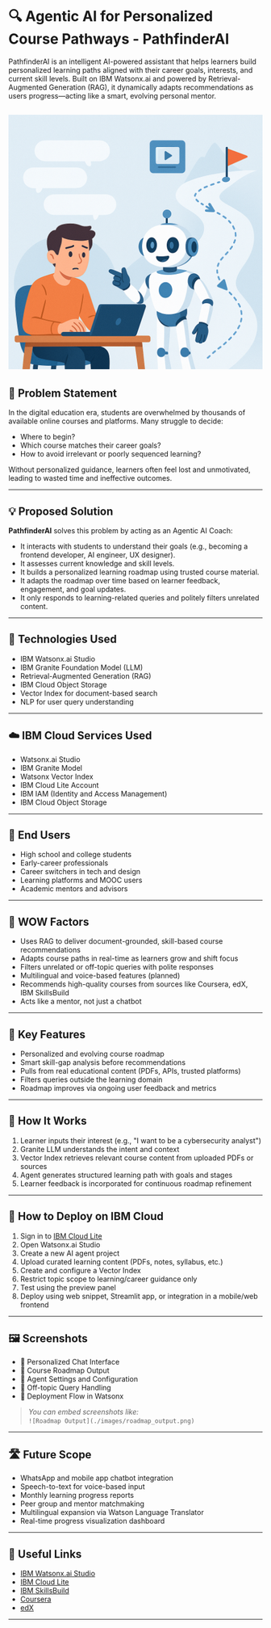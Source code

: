 #  🔍 Agentic AI for Personalized Course Pathways - PathfinderAI

PathfinderAI is an intelligent AI-powered assistant that helps learners build personalized learning paths aligned with their career goals, interests, and current skill levels. Built on IBM Watsonx.ai and powered by Retrieval-Augmented Generation (RAG), it dynamically adapts recommendations as users progress—acting like a smart, evolving personal mentor.


![AI Overview](ai.png)
---

## 🧩 Problem Statement

In the digital education era, students are overwhelmed by thousands of available online courses and platforms. Many struggle to decide:
- Where to begin?
- Which course matches their career goals?
- How to avoid irrelevant or poorly sequenced learning?

Without personalized guidance, learners often feel lost and unmotivated, leading to wasted time and ineffective outcomes.

---

## 💡 Proposed Solution

**PathfinderAI** solves this problem by acting as an Agentic AI Coach:
- It interacts with students to understand their goals (e.g., becoming a frontend developer, AI engineer, UX designer).
- It assesses current knowledge and skill levels.
- It builds a personalized learning roadmap using trusted course material.
- It adapts the roadmap over time based on learner feedback, engagement, and goal updates.
- It only responds to learning-related queries and politely filters unrelated content.

---

## 🧠 Technologies Used

- IBM Watsonx.ai Studio  
- IBM Granite Foundation Model (LLM)  
- Retrieval-Augmented Generation (RAG)  
- IBM Cloud Object Storage  
- Vector Index for document-based search  
- NLP for user query understanding  

---

## ☁️ IBM Cloud Services Used

- Watsonx.ai Studio  
- IBM Granite Model  
- Watsonx Vector Index  
- IBM Cloud Lite Account  
- IBM IAM (Identity and Access Management)  
- IBM Cloud Object Storage  

---

## 👥 End Users

- High school and college students  
- Early-career professionals  
- Career switchers in tech and design  
- Learning platforms and MOOC users  
- Academic mentors and advisors  

---

## 🌟 WOW Factors

- Uses RAG to deliver document-grounded, skill-based course recommendations  
- Adapts course paths in real-time as learners grow and shift focus  
- Filters unrelated or off-topic queries with polite responses  
- Multilingual and voice-based features (planned)  
- Recommends high-quality courses from sources like Coursera, edX, IBM SkillsBuild  
- Acts like a mentor, not just a chatbot  

---

## 🧪 Key Features

- Personalized and evolving course roadmap  
- Smart skill-gap analysis before recommendations  
- Pulls from real educational content (PDFs, APIs, trusted platforms)  
- Filters queries outside the learning domain  
- Roadmap improves via ongoing user feedback and metrics  

---

## 🚀 How It Works

1. Learner inputs their interest (e.g., "I want to be a cybersecurity analyst")  
2. Granite LLM understands the intent and context  
3. Vector Index retrieves relevant course content from uploaded PDFs or sources  
4. Agent generates structured learning path with goals and stages  
5. Learner feedback is incorporated for continuous roadmap refinement  

---

## 📌 How to Deploy on IBM Cloud

1. Sign in to [IBM Cloud Lite](https://cloud.ibm.com)  
2. Open Watsonx.ai Studio  
3. Create a new AI agent project  
4. Upload curated learning content (PDFs, notes, syllabus, etc.)  
5. Create and configure a Vector Index  
6. Restrict topic scope to learning/career guidance only  
7. Test using the preview panel  
8. Deploy using web snippet, Streamlit app, or integration in a mobile/web frontend  

---

## 🖼️ Screenshots

- 🔹 Personalized Chat Interface  
- 🔹 Course Roadmap Output  
- 🔹 Agent Settings and Configuration  
- 🔹 Off-topic Query Handling  
- 🔹 Deployment Flow in Watsonx  

> _You can embed screenshots like:_  
> `![Roadmap Output](./images/roadmap_output.png)`

---

## 🛣️ Future Scope

- WhatsApp and mobile app chatbot integration  
- Speech-to-text for voice-based input  
- Monthly learning progress reports  
- Peer group and mentor matchmaking  
- Multilingual expansion via Watson Language Translator  
- Real-time progress visualization dashboard  

---

## 🔗 Useful Links

- [IBM Watsonx.ai Studio](https://www.ibm.com/products/watsonx-ai)  
- [IBM Cloud Lite](https://cloud.ibm.com/registration)  
- [IBM SkillsBuild](https://skillsbuild.org)  
- [Coursera](https://www.coursera.org)  
- [edX](https://www.edx.org)  

---

